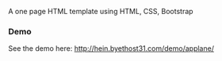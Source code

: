 A one page HTML template using HTML, CSS, Bootstrap

### Demo
See the demo here:
http://hein.byethost31.com/demo/applane/